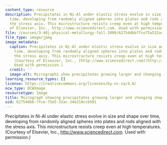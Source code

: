 ```yaml
---
content_type: resource
description: Precipitates in Ni-Al under elastic stress evolve in size and shape over
  time, developing from randomly aligned spheres into plates and rods aligned with
  the stress axis. This microstructure resists creep even at high temperatures. (Courtesy
  of Elsevier, Inc., http://www.sciencedirect.com. Used with permission.)
file: /courses/3-40j-physical-metallurgy-fall-2009/62754dbb7fce75a532ac24e210ccb581_3-40jf09-th.jpg
file_type: image/jpeg
image_metadata:
  caption: Precipitates in Ni-Al under elastic stress evolve in size and shape over
    time, developing from randomly aligned spheres into plates and rods aligned with
    the stress axis. This microstructure resists creep even at high temperatures.
    (Courtesy of Elsevier, Inc., [http://www.sciencedirect.com](http://www.sciencedirect.com).
    Used with permission.)
  credit: ''
  image-alt: Micrographs show precipitates growing larger and changing shape.
learning_resource_types: []
license: https://creativecommons.org/licenses/by-nc-sa/4.0/
ocw_type: OCWImage
resourcetype: Image
title: Micrograph showing precipitates growing larger and changing shape
uid: 62754dbb-7fce-75a5-32ac-24e210ccb581
---
```

Precipitates in Ni-Al under elastic stress evolve in size and shape over time, developing from randomly aligned spheres into plates and rods aligned with the stress axis. This microstructure resists creep even at high temperatures. (Courtesy of Elsevier, Inc., http://www.sciencedirect.com. Used with permission.)